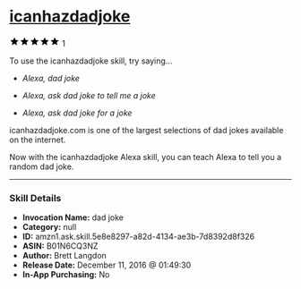 # [icanhazdadjoke](http://alexa.amazon.com/#skills/amzn1.ask.skill.5e8e8297-a82d-4134-ae3b-7d8392d8f326)
![5 stars](../../images/ic_star_black_18dp_1x.png)![5 stars](../../images/ic_star_black_18dp_1x.png)![5 stars](../../images/ic_star_black_18dp_1x.png)![5 stars](../../images/ic_star_black_18dp_1x.png)![5 stars](../../images/ic_star_black_18dp_1x.png) 1

To use the icanhazdadjoke skill, try saying...

* *Alexa, dad joke*

* *Alexa, ask dad joke to tell me a joke*

* *Alexa, ask dad joke for a joke*

icanhazdadjoke.com is one of the largest selections of dad jokes available on the internet.

Now with the icanhazdadjoke Alexa skill, you can teach Alexa to tell you a random dad joke.

***

### Skill Details

* **Invocation Name:** dad joke
* **Category:** null
* **ID:** amzn1.ask.skill.5e8e8297-a82d-4134-ae3b-7d8392d8f326
* **ASIN:** B01N6CQ3NZ
* **Author:** Brett Langdon
* **Release Date:** December 11, 2016 @ 01:49:30
* **In-App Purchasing:** No
